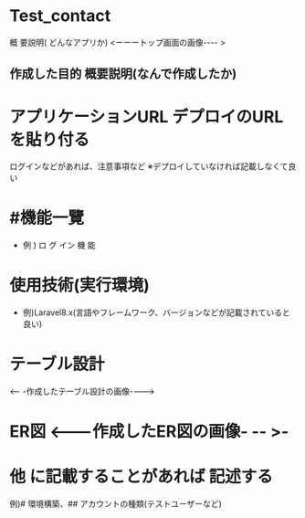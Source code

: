 # Test_contact


概 要説明( どんなアプリか) <ーーートップ画面の画像---- >
## 作成した目的 概要説明(なんで作成したか)
# アプリケーションURL デプロイのURLを貼り付る
ログインなどがあれば、注意事項など ※デプロイしていなければ記載しなくて良い
# #機能一覽
- 例 ) ロ グ イン 機 能
# 使用技術(実行環境)
- 例)Laravel8.x(言語やフレームワーク、バージョンなどが記載されていると良い)
# テーブル設計
<-- -作成したテーブル設計の画像---->
# ER図 <---作成したER図の画像- -- >-
# 他 に記載することがあれば 記述する
例)# 環境構築、## アカウントの種類(テストユーザーなど)
